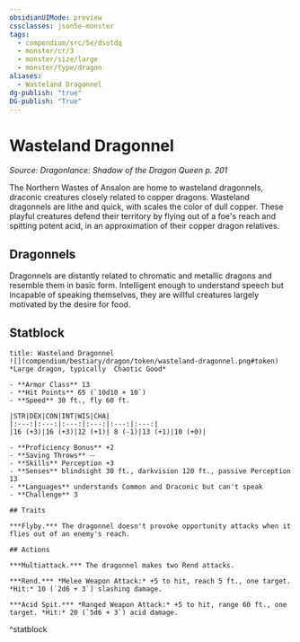 ```yaml
---
obsidianUIMode: preview
cssclasses: json5e-monster
tags:
  - compendium/src/5e/dsotdq
  - monster/cr/3
  - monster/size/large
  - monster/type/dragon
aliases:
  - Wasteland Dragonnel
dg-publish: "true"
DG-publish: "True"
---
```

# Wasteland Dragonnel
*Source: Dragonlance: Shadow of the Dragon Queen p. 201*  

The Northern Wastes of Ansalon are home to wasteland dragonnels, draconic creatures closely related to copper dragons. Wasteland dragonnels are lithe and quick, with scales the color of dull copper. These playful creatures defend their territory by flying out of a foe's reach and spitting potent acid, in an approximation of their copper dragon relatives.

## Dragonnels

Dragonnels are distantly related to chromatic and metallic dragons and resemble them in basic form. Intelligent enough to understand speech but incapable of speaking themselves, they are willful creatures largely motivated by the desire for food.

## Statblock

```ad-statblock
title: Wasteland Dragonnel
![](compendium/bestiary/dragon/token/wasteland-dragonnel.png#token)
*Large dragon, typically  Chaotic Good*

- **Armor Class** 13 
- **Hit Points** 65 (`10d10 + 10`)
- **Speed** 30 ft., fly 60 ft.

|STR|DEX|CON|INT|WIS|CHA|
|:---:|:---:|:---:|:---:|:---:|:---:|
|16 (+3)|16 (+3)|12 (+1)| 8 (-1)|13 (+1)|10 (+0)|

- **Proficiency Bonus** +2
- **Saving Throws** ⏤
- **Skills** Perception +3
- **Senses** blindsight 30 ft., darkvision 120 ft., passive Perception 13
- **Languages** understands Common and Draconic but can't speak
- **Challenge** 3

## Traits

***Flyby.*** The dragonnel doesn't provoke opportunity attacks when it flies out of an enemy's reach.

## Actions

***Multiattack.*** The dragonnel makes two Rend attacks.

***Rend.*** *Melee Weapon Attack:* +5 to hit, reach 5 ft., one target. *Hit:* 10 (`2d6 + 3`) slashing damage.

***Acid Spit.*** *Ranged Weapon Attack:* +5 to hit, range 60 ft., one target. *Hit:* 20 (`5d6 + 3`) acid damage.
```
^statblock